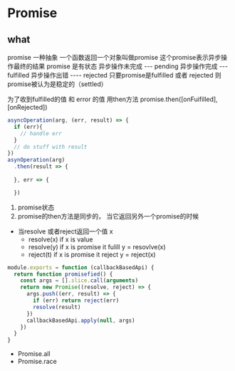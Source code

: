 # Promise

## what
  promise 一种抽象  一个函数返回一个对象叫做promise
  这个promise表示异步操作最终的结果
  promise 是有状态
  异步操作未完成 --- pending
  异步操作完成   --- fulfilled
  异步操作出错 ----  rejected
  只要promise是fulfilled 或者 rejected 则promise被认为是稳定的（settled）

  为了收到fulfilled的值 和 error 的值 用then方法
  promise.then([onFuifilled], [onRejected])

```javascript
asyncOperation(arg, (err, result) => {
  if (err){
    // handle err
  }
  // do stuff with result
})
asynOperation(arg)
  .then(result => {
    
  }, err => {

  })


```




1. promise状态
2. promise的then方法是同步的， 当它返回另外一个promise的时候
  - 当resolve 或者reject返回一个值 x
    - resolve(x) if x is value
    - resolve(y) if x is promise it fulill y = resovlve(x)
    - reject(t) if x is promise it reject y = reject(x)


```javascript
module.exports = function (callbackBasedApi) {
  return function promisefied() {
    const args = [].slice.call(arguments)
    return new Promise((resolve, reject) => {
      args.push((err, result) => {
        if (err) return reject(err)
        resolve(result)
      })
      callbackBasedApi.apply(null, args)
    })
  }
}
```

- Promise.all
- Promise.race



